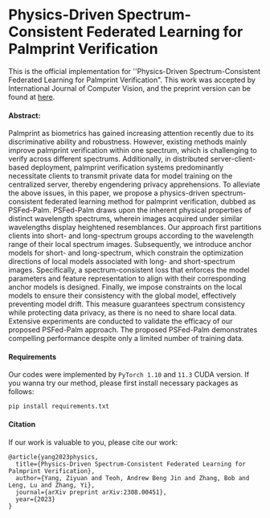 # Physics-Driven Spectrum-Consistent Federated Learning for Palmprint Verification

This is the official implementation for ''Physics-Driven Spectrum-Consistent Federated Learning for Palmprint Verification". This work was accepted by International Journal of Computer Vision, and the preprint version can be found at [here](https://arxiv.org/abs/2308.00451).

#### Abstract:
Palmprint as biometrics has gained increasing attention recently due to its discriminative ability and robustness. However, existing methods mainly improve palmprint verification within one spectrum, which is challenging to verify across different spectrums. Additionally, in distributed server-client-based deployment, palmprint verification systems predominantly necessitate clients to transmit private data for model training on the centralized server, thereby engendering privacy apprehensions. To alleviate the above issues, in this paper, we propose a physics-driven spectrum-consistent federated learning method for palmprint verification, dubbed as PSFed-Palm. PSFed-Palm draws upon the inherent physical properties of distinct wavelength spectrums, wherein images acquired under similar wavelengths display heightened resemblances. Our approach first partitions clients into short- and long-spectrum groups according to the wavelength range of their local spectrum images. Subsequently, we introduce anchor models for short- and long-spectrum, which constrain the optimization directions of local models associated with long- and short-spectrum images. Specifically, a spectrum-consistent loss that enforces the model parameters and feature representation to align with their corresponding anchor models is designed. Finally, we impose constraints on the local models to ensure their consistency with the global model, effectively preventing model drift. This measure guarantees spectrum consistency while protecting data privacy, as there is no need to share local data. Extensive experiments are conducted to validate the efficacy of our proposed PSFed-Palm approach. The proposed PSFed-Palm demonstrates compelling performance despite only a limited number of training data.

#### Requirements

Our codes were implemented by ```PyTorch 1.10``` and ```11.3``` CUDA version. If you wanna try our method, please first install necessary packages as follows:

```
pip install requirements.txt
```


#### Citation
If our work is valuable to you, please cite our work:
```
@article{yang2023physics,
  title={Physics-Driven Spectrum-Consistent Federated Learning for Palmprint Verification},
  author={Yang, Ziyuan and Teoh, Andrew Beng Jin and Zhang, Bob and Leng, Lu and Zhang, Yi},
  journal={arXiv preprint arXiv:2308.00451},
  year={2023}
}
